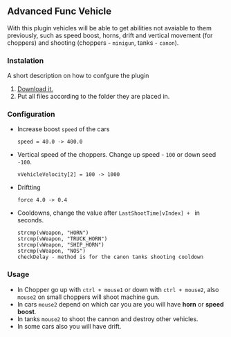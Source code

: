 ## Advanced Func Vehicle
With this plugin vehicles will be able to get abilities not avaiable to them previously, such as speed boost, horns, drift and vertical movement (for choppers) and shooting (choppers - `minigun`, tanks - `canon`).

### Instalation
A short description on how to confgure the plugin
1. [Download it.](https://github.com/Retroyers/advanced_func_vehicle)
2. Put all files according to the folder they are placed in.

### Configuration 

* Increase boost `speed` of the cars


      speed = 40.0 -> 400.0

* Vertical speed of the choppers. Change up speed - `100` or down seed `-100`.

      vVehicleVelocity[2] = 100 -> 1000

* Driftting

      force 4.0 -> 0.4

* Cooldowns, change the value after `LastShootTime[vIndex] + ` in seconds.

      strcmp(vWeapon, "HORN")
      strcmp(vWeapon, "TRUCK_HORN")
      strcmp(vWeapon, "SHIP_HORN")
      strcmp(vWeapon, "NOS")
      checkDelay - method is for the canon tanks shooting cooldown


### Usage

* In Chopper go up with `ctrl + mouse1` or down  with `ctrl + mouse2`, also `mouse2` on small choppers will shoot machine gun.
* In cars `mouse2` depend on which car you are you will have **horn** or **speed boost**.
* In tanks `mouse2` to shoot the cannon and destroy other vehicles.
* In some cars also you will have drift.
